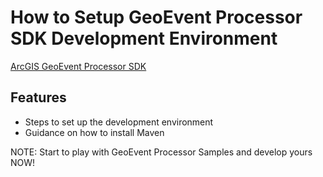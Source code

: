 
# How to Setup GeoEvent Processor SDK Development Environment


[ArcGIS GeoEvent Processor SDK](http://pro.arcgis.com/en/share/geoevent-processor/administer/extending-geoevent-processor.htm)

## Features

* Steps to set up the development environment
* Guidance on how to install Maven

NOTE: Start to play with GeoEvent Processor Samples and develop yours NOW!
